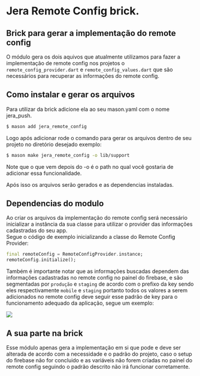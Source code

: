 # Jera Remote Config brick.

## Brick para gerar a implementação do remote config

O módulo gera os dois aquivos que atualmente utilizamos para fazer a implementação de remote config nos projetos o `remote_config_provider.dart` e `remote_config_values.dart` que são necessários para recuperar as informações do remote config.<br>

## Como instalar e gerar os arquivos

Para utilizar da brick adicione ela ao seu mason.yaml com o nome jera_push.

```bash
$ mason add jera_remote_config
```

Logo após adicionar rode o comando para gerar os arquivos dentro de seu projeto no diretório desejado exemplo:

```bash
$ mason make jera_remote_config -o lib/support
```

Note que o que vem depois do -o é o path no qual você gostaria de adicionar essa funcionalidade.

Após isso os arquivos serão gerados e as dependencias instaladas.

## Dependencias do modulo

Ao criar os arquivos da implementação do remote config será necessário inicializar a instância da sua classe para utilizar o provider das informações cadastradas do seu app.<br>
Segue o código de exemplo inicializando a classe do Remote Config Provider:

```dart
final remoteConfig = RemoteConfigProvider.instance;
remoteConfig.initialize();
```

Também é importante notar que as informações buscadas dependem das informações cadastradas no remote config no painel do firebase, e são segmentadas por `produção` e `staging` de acordo com o prefixo da key sendo eles respectivamente `mobile` e `staging` portanto todos os valores a serem adicionados no remote config deve seguir esse padrão de key para o funcionamento adequado da aplicação, segue um exemplo:

  <img src="../assets/remote_config_example.png" /> 
<br>

## A sua parte na brick

Esse módulo apenas gera a implementação em si que pode e deve ser alterada de acordo com a necessidade e o padrão do projeto, caso o setup do firebase não for concluido e as variáveis não forem criadas no painel do remote config seguindo o padrão descrito não irá funcionar corretamente.
